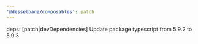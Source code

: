 ```yaml
---
'@desselbane/composables': patch
---
```


deps: [patch|devDependencies] Update package typescript from 5.9.2 to 5.9.3

